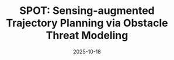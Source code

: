 ---
title: "SPOT: Sensing-augmented Trajectory Planning via Obstacle Threat Modeling"
collection: publications
category: preprints
permalink: /publication/spot
excerpt: 'description'
date: 2025-10-18
# venue: ''
# slidesurl: ''
paperurl: 'https://arxiv.org/abs/2510.16308'
# bibtexurl: ''
# citation: ''
---